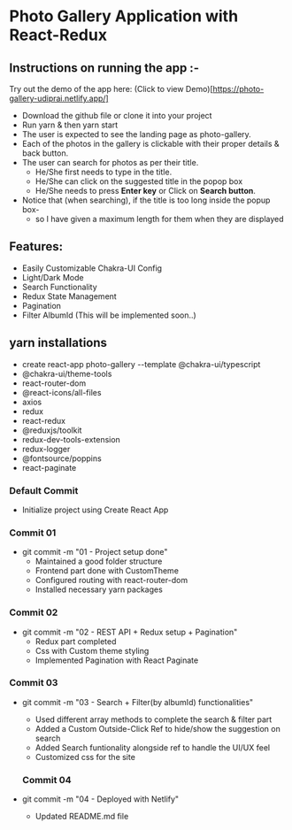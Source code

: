 # Photo Gallery Application with React-Redux

## Instructions on running the app :-

Try out the demo of the app here:
(Click to view Demo)[https://photo-gallery-udiprai.netlify.app/]

- Download the github file or clone it into your project
- Run yarn & then yarn start
- The user is expected to see the landing page as photo-gallery.
- Each of the photos in the gallery is clickable with their proper details & back button.
- The user can search for photos as per their title.
  - He/She first needs to type in the title.
  - He/She can click on the suggested title in the popop box
  - He/She needs to press **Enter key** or Click on **Search button**.
- Notice that (when searching), if the title is too long inside the popup box-
  - so I have given a maximum length for them when they are displayed

## Features:

- Easily Customizable Chakra-UI Config
- Light/Dark Mode
- Search Functionality
- Redux State Management
- Pagination
- Filter AlbumId (This will be implemented soon..)

## yarn installations

- create react-app photo-gallery --template @chakra-ui/typescript
- @chakra-ui/theme-tools
- react-router-dom
- @react-icons/all-files
- axios
- redux
- react-redux
- @reduxjs/toolkit
- redux-dev-tools-extension
- redux-logger
- @fontsource/poppins
- react-paginate

### Default Commit

- Initialize project using Create React App

### Commit 01

- git commit -m "01 - Project setup done"
  - Maintained a good folder structure
  - Frontend part done with CustomTheme
  - Configured routing with react-router-dom
  - Installed necessary yarn packages

### Commit 02

- git commit -m "02 - REST API + Redux setup + Pagination"
  - Redux part completed
  - Css with Custom theme styling
  - Implemented Pagination with React Paginate

### Commit 03

- git commit -m "03 - Search + Filter(by albumId) functionalities"

  - Used different array methods to complete the search & filter part
  - Added a Custom Outside-Click Ref to hide/show the suggestion on search
  - Added Search funtionality alongside ref to handle the UI/UX feel
  - Customized css for the site

  ### Commit 04

- git commit -m "04 - Deployed with Netlify"
  - Updated README.md file
